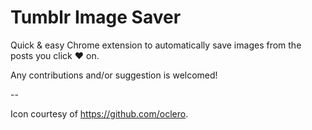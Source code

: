 # Tumblr Image Saver

Quick & easy Chrome extension to automatically save images from the posts you click ❤️ on.

Any contributions and/or suggestion is welcomed!

--

Icon courtesy of https://github.com/oclero.

